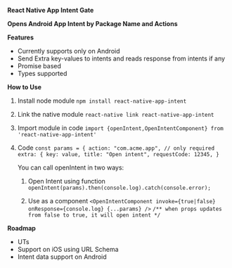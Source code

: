 **React Native App Intent Gate**

**Opens Android App Intent by Package Name and Actions**

**Features**

- Currently supports only on Android
- Send Extra key-values to intents and reads response from intents if any
- Promise based
- Types supported

**How to Use**

1. Install node module
   `npm install react-native-app-intent`
2. Link the native module
   `react-native link react-native-app-intent`
3. Import module in code
   `import {openIntent,OpenIntentComponent} from 'react-native-app-intent'`

4. Code
   `const params = { action: "com.acme.app", // only required extra: { key: value, title: "Open intent", requestCode: 12345, }`

   You can call openIntent in two ways:

   1. Open Intent using function
      `openIntent(params).then(console.log).catch(console.error);`

   2. Use as a component
      `<OpenIntentComponent invoke={true|false} onResponse={console.log} {...params} />`
      `/** when props updates from false to true, it will open intent */`

**Roadmap**

- UTs
- Support on iOS using URL Schema
- Intent data support on Android
